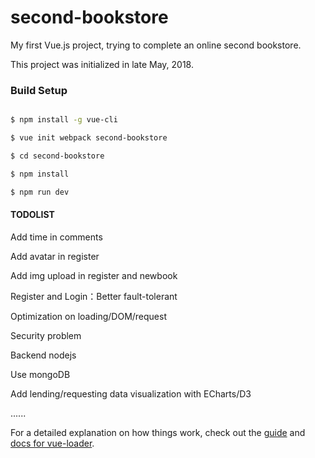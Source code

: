 # second-bookstore

My first Vue.js project, trying to complete an online second bookstore.

This project was initialized in late May, 2018. 

### Build Setup
```bash

$ npm install -g vue-cli

$ vue init webpack second-bookstore

$ cd second-bookstore

$ npm install

$ npm run dev
```

#### TODOLIST

Add time in comments

Add avatar in register

Add img upload in register and newbook

Register and Login：Better fault-tolerant

Optimization on loading/DOM/request

Security problem

Backend nodejs

Use mongoDB

Add lending/requesting data visualization with ECharts/D3

......



For a detailed explanation on how things work, check out the [guide](http://vuejs-templates.github.io/webpack/) 
and [docs for vue-loader](http://vuejs.github.io/vue-loader).
